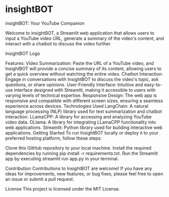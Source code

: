 # insightBOT
insightBOT: Your YouTube Companion

Welcome to insightBOT, a Streamlit web application that allows users to input a YouTube video URL, generate a summary of the video's content, and interact with a chatbot to discuss the video further.

InsightBOT Logo

Features:
Video Summarization: Paste the URL of a YouTube video, and InsightBOT will provide a concise summary of its content, allowing users to get a quick overview without watching the entire video.
Chatbot Interaction: Engage in conversations with InsightBOT to discuss the video's topic, ask questions, or share opinions.
User-Friendly Interface: Intuitive and easy-to-use interface designed with Streamlit, making it accessible to users with varying levels of technical expertise.
Responsive Design: The web app is responsive and compatible with different screen sizes, ensuring a seamless experience across devices.
Technologies Used
LangChain: A natural language processing (NLP) library used for text summarization and chatbot interaction.
LLamaCPP: A library for accessing and analyzing YouTube video data.
OLlama: A library for integrating LLamaCPP functionality into web applications.
Streamlit: Python library used for building interactive web applications.
Getting Started
To run InsightBOT locally or deploy it to your preferred hosting platform, follow these steps:

Clone this GitHub repository to your local machine.
Install the required dependencies by running pip install -r requirements.txt.
Run the Streamlit app by executing streamlit run app.py in your terminal.

Contribution
Contributions to InsightBOT are welcome! If you have any ideas for improvements, new features, or bug fixes, please feel free to open an issue or submit a pull request.

License
This project is licensed under the MIT License.
